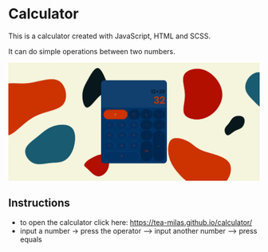 # Calculator

This is a calculator created with JavaScript, HTML and SCSS. 

It can do simple operations between two numbers.

![Screenshot](./assets/svg/calculator_img.jpg)

## Instructions
* to open the calculator click here: https://tea-milas.github.io/calculator/  
* input a number  -> press the operator --> input another number --> press equals
